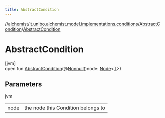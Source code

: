 ```yaml
---
title: AbstractCondition
---
```

//[alchemist](../../../index.html)/[it.unibo.alchemist.model.implementations.conditions](../index.html)/[AbstractCondition](index.html)/[AbstractCondition](-abstract-condition.html)



# AbstractCondition



[jvm]\
open fun [AbstractCondition](-abstract-condition.html)(@[Nonnull](https://docs.oracle.com/javase/8/docs/api/javax/annotation/Nonnull.html)()node: [Node](../../it.unibo.alchemist.model.interfaces/-node/index.html)<[T](../../it.unibo.alchemist.model.implementations.layers/-uniform-layer/index.html)>)



## Parameters


jvm

| | |
|---|---|
| node | the node this Condition belongs to |




